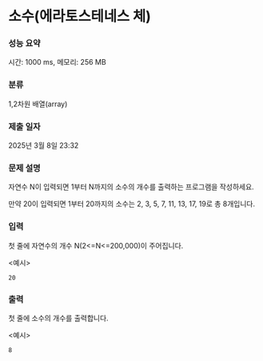 # 소수(에라토스테네스 체)

### 성능 요약

시간: 1000 ms, 메모리: 256 MB

### 분류

1,2차원 배열(array)

### 제출 일자

2025년 3월 8일 23:32

### 문제 설명

자연수 N이 입력되면 1부터 N까지의 소수의 개수를 출력하는 프로그램을 작성하세요.

만약 20이 입력되면 1부터 20까지의 소수는 2, 3, 5, 7, 11, 13, 17, 19로 총 8개입니다.

### 입력

첫 줄에 자연수의 개수 N(2<=N<=200,000)이 주어집니다.

<예시>
```text
20
```

### 출력

첫 줄에 소수의 개수를 출력합니다.

<예시>
```text
8
```